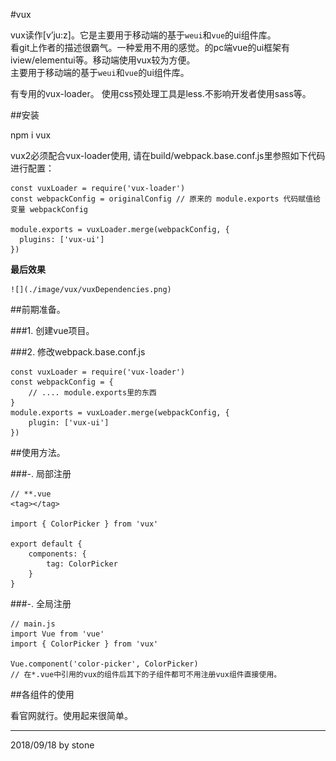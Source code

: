 #vux

vux读作[v’ju:z]。它是主要用于移动端的基于`weui`和`vue`的ui组件库。  
看git上作者的描述很霸气。一种爱用不用的感觉。的pc端vue的ui框架有iview/elementui等。移动端使用vux较为方便。  
主要用于移动端的基于`weui`和`vue`的ui组件库。  

有专用的vux-loader。
使用css预处理工具是less.不影响开发者使用sass等。  

##安装  

  npm i vux

vux2必须配合vux-loader使用, 请在build/webpack.base.conf.js里参照如下代码进行配置：

    const vuxLoader = require('vux-loader')
    const webpackConfig = originalConfig // 原来的 module.exports 代码赋值给变量 webpackConfig

    module.exports = vuxLoader.merge(webpackConfig, {
      plugins: ['vux-ui']
    })

**最后效果**  

    ![](./image/vux/vuxDependencies.png)  


##前期准备。  

###1. 创建vue项目。  

###2. 修改webpack.base.conf.js  

  	const vuxLoader = require('vux-loader')
  	const webpackConfig = {
  		// .... module.exports里的东西
  	}
  	module.exports = vuxLoader.merge(webpackConfig, {
  		plugin: ['vux-ui']
  	})

##使用方法。  

###-. 局部注册  

  	// **.vue
  	<tag></tag>

  	import { ColorPicker } from 'vux'

  	export default {
  		components: {
  			tag: ColorPicker
  		}
  	}

###-. 全局注册

  	// main.js
  	import Vue from 'vue'
  	import { ColorPicker } from 'vux'

  	Vue.component('color-picker', ColorPicker)
  	// 在*.vue中引用的vux的组件后其下的子组件都可不用注册vux组件直接使用。  

##各组件的使用

看官网就行。使用起来很简单。  

---

2018/09/18 by stone